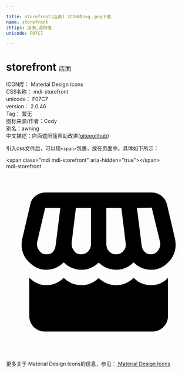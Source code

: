 ```yaml
---

title: storefront(店面) ICON转svg、png下载
name: storefront
zhTips: 店面,遮阳篷
unicode: F07C7

---
```


# storefront  <small style="font-size: 60%;font-weight: 100">店面</small>


<div class="detail-page">
<p>
<span>
ICON库：
<span class="badge-secondary badge">Material Design Icons</span> 
</span>
<br/>
<span>
CSS名称：
<span class="badge-secondary badge">mdi-storefront</span> 
</span>
<br/>
<span>
unicode：
<span class="badge-secondary badge">F07C7</span> 
</span>
<br/>
<span>
version：
<span class="badge-secondary badge">2.0.46</span> 
</span>
<br/>
<span>Tag：
<span class="badge-light badge">暂无</span>
</span>
<br/>
<span>图标来源/作者：<span class="badge-light badge">Cody</span></span> 
<br/>
<span>别名：<span class="badge-light badge">awning</span></span><br/><span class="zh-detail">中文描述：<span class="badge-primary badge">店面</span><span class="badge-primary badge">遮阳篷</span><span class="help-link"><span>帮助改进</span>(<a href="https://gitee.com/liuwave/icon-helper/edit/master/json/material/storefront.json" target="_blank" rel="noopener noreferrer">gitee</a><a href="https://github.com/liuwave/icon-helper/edit/master/json/material/storefront.json" target="_blank" rel="noopener noreferrer">github</a></span>)</span><br/>
</p>
</div>
<div class="alert alert-dark">
  <i class="mdi mdi-storefront mdi-48px"></i>
  <i class="mdi mdi-storefront mdi-36px"></i>
  <i class="mdi mdi-storefront mdi-24px"></i>
  <i class="mdi mdi-storefront mdi-18px"></i>
</div>
<div>
  <p>引入css文件后，可以用<code>&lt;span&gt;</code>包裹，放在页面中。具体如下所示：    
  </p>
  <div class="alert alert-primary" style="font-size: 14px">
    &lt;span class="mdi mdi-storefront" aria-hidden="true"&gt;&lt;/span&gt;
    <copy-btn content='<span class="mdi mdi-storefront" aria-hidden="true"></span>'></copy-btn>
  </div>
  <div class="alert alert-secondary">
    <i class="mdi mdi-storefront"
    style="font-size: 24px"
    aria-hidden="true"></i> mdi-storefront
    <copy-btn content="mdi-storefront" btn-title="复制图标名称"></copy-btn>
  </div>
</div>
<div id="svg" class="svg-wrap">
<svg xmlns="http://www.w3.org/2000/svg" viewBox="0 0 24 24"><path d="M5.06 3C4.63 3 4.22 3.14 3.84 3.42C3.46 3.7 3.24 4.06 3.14 4.5L2.11 8.91C1.86 10 2.06 10.92 2.69 11.73C2.81 11.85 2.93 11.97 3.04 12.07C3.63 12.64 4.28 13 5.22 13C6.16 13 6.91 12.59 7.47 12.05C8.1 12.67 8.86 13 9.8 13C10.64 13 11.44 12.63 12 12.07C12.68 12.7 13.45 13 14.3 13C15.17 13 15.91 12.67 16.54 12.05C17.11 12.62 17.86 13 18.81 13C19.76 13 20.43 12.65 21 12.06C21.09 11.97 21.18 11.87 21.28 11.77C21.94 10.95 22.14 10 21.89 8.91L20.86 4.5C20.73 4.06 20.5 3.7 20.13 3.42C19.77 3.14 19.38 3 18.94 3M18.89 4.97L19.97 9.38C20.06 9.81 19.97 10.2 19.69 10.55C19.44 10.86 19.13 11 18.75 11C18.44 11 18.17 10.9 17.95 10.66C17.73 10.43 17.61 10.16 17.58 9.84L16.97 5M5.06 5H7.03L6.42 9.84C6.3 10.63 5.91 11 5.25 11C4.84 11 4.53 10.86 4.31 10.55C4.03 10.2 3.94 9.81 4.03 9.38M9.05 5H11V9.7C11 10.05 10.89 10.35 10.64 10.62C10.39 10.88 10.08 11 9.7 11C9.36 11 9.07 10.88 8.84 10.59C8.61 10.3 8.5 10 8.5 9.66V9.5M13 5H14.95L15.5 9.5C15.58 9.92 15.5 10.27 15.21 10.57C14.95 10.87 14.61 11 14.2 11C13.89 11 13.61 10.88 13.36 10.62C13.11 10.35 13 10.05 13 9.7M3 14.03V19C3 20.11 3.89 21 5 21C9.67 21 14.33 21 19 21C20.1 21 21 20.11 21 19V14.05C20.45 14.63 19.75 14.96 19 15C18 15.03 17.25 14.74 16.54 14.05C15.94 14.65 15.14 15 14.3 15C13.4 15 12.6 14.64 12 14.07C11.43 14.64 10.65 15 9.78 15C8.87 15 8.07 14.65 7.47 14.05C6.89 14.64 6.1 15 5.23 15C4.33 15 3.66 14.65 3 14.03Z" /></svg>
</div>
<detail full-name='mdi-storefront'></detail>
    
<div><p>更多关于 Material Design Icons的信息，参见：<a target="_blank" href="https://iconhelper.cn/material.html"> Material Design Icons</a>
</p></div>
